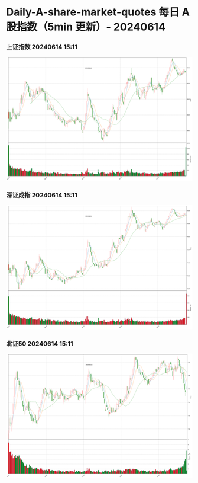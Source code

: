 
# Daily-A-share-market-quotes 每日 A 股指数（5min 更新）- 20240614

### 上证指数 20240614 15:11
![](./fig/2024/6/20240614-sh000001.png)

### 深证成指 20240614 15:11
![](./fig/2024/6/20240614-sz399001.png)

### 北证50 20240614 15:11
![](./fig/2024/6/20240614-bj899050.png)
